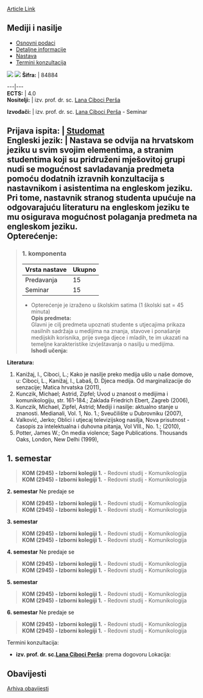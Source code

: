 [Article Link](https://www.fhs.hr/predmet/min)

## Mediji i nasilje
  * [Osnovni podaci](https://www.fhs.hr/predmet/min#v1id-523782_993312_1_0 "Osnovni podaci")
  * [Detaljne informacije](https://www.fhs.hr/predmet/min#v1id-523782_993312_1_1 "Detaljne informacije")
  * [Nastava](https://www.fhs.hr/predmet/min#v1id-523782_993312_1_2 "Nastava")
  * [Termini konzultacija](https://www.fhs.hr/predmet/min#v1id-523782_993312_1_3 "Termini konzultacija")


[![](https://www.fhs.hr/img/flags/gif/hr.gif)](https://www.fhs.hr/predmet/min) [![](https://www.fhs.hr/img/flags/gif/gb.gif)](https://www.fhs.hr/en/course/tmav)
**Šifra:** |  84884  
  
---|---  
**ECTS:** |  4.0   
**Nositelji:** |  izv. prof. dr. sc. [Lana Ciboci Perša](https://www.fhs.hr/djelatnik/lana.ciboci_persa)   
  
**Izvođači:** |  izv. prof. dr. sc. [Lana Ciboci Perša](https://www.fhs.hr/djelatnik/lana.ciboci_persa) - Seminar  
  
**Prijava ispita:** |  [Studomat](http://www.isvu.hr/studomat)  
**Engleski jezik:** |  Nastava se odvija na hrvatskom jeziku u svim svojim elementima, a stranim studentima koji su pridruženi mješovitoj grupi nudi se mogućnost savladavanja predmeta pomoću dodatnih izravnih konzultacija s nastavnikom i asistentima na engleskom jeziku. Pri tome, nastavnik stranog studenta upućuje na odgovarajuću literaturu na engleskom jeziku te mu osigurava mogućnost polaganja predmeta na engleskom jeziku.   
**Opterećenje:**  
---  
> ### 1. komponenta
> | Vrsta nastave | Ukupno  
> ---|---  
> Predavanja | 15  
> Seminar | 15  
> * Opterećenje je izraženo u školskim satima (1 školski sat = 45 minuta)   
**Opis predmeta:**  
> Glavni je cilj predmeta upoznati studente s utjecajima prikaza nasilnih sadržaja u medijima na znanja, stavove i ponašanje medijskih korisnika, prije svega djece i mladih, te im ukazati na temeljne karakteristike izvještavanja o nasilju u medijima.  
**Ishodi učenja:**  

  
**Literatura:**  
  1. Kanižaj, I., Ciboci, L.; Kako je nasilje preko medija ušlo u naše domove, u: Ciboci, L., Kanižaj, I., Labaš, D. Djeca medija. Od marginalizacije do senzacije; Matica hrvatska (2011), 
  2. Kunczik, Michael; Astrid, Zipfel; Uvod u znanost o medijima i komunikologiju, str. 161-184.; Zaklada Friedrich Ebert, Zagreb (2006), 
  3. Kunczik, Michael, Zipfel, Astrid; Mediji i nasilje: aktualno stanje u znanosti. Medianali, Vol. 1, No. 1.; Sveučilište u Dubrovniku (2007), 
  4. Valković, Jerko; Oblici i utjecaj televizijskog nasilja, Nova prisutnost - časopis za intelektualna i duhovna pitanja, Vol VIII., No. 1.; (2010), 
  5. Potter, James W.; On media violence; Sage Publications. Thousands Oaks, London, New Delhi (1999), 

  
**1. semestar**  
---  
> **KOM (2945) - Izborni kolegiji 1.** - Redovni studij - Komunikologija  
>  **KOM (2945) - Izborni kolegiji 1.** - Redovni studij - Komunikologija  
>   
  
**2. semestar** Ne predaje se  
> **KOM (2945) - Izborni kolegiji 1.** - Redovni studij - Komunikologija  
>  **KOM (2945) - Izborni kolegiji 1.** - Redovni studij - Komunikologija  
>   
  
**3. semestar**  
> **KOM (2945) - Izborni kolegiji 1.** - Redovni studij - Komunikologija  
>  **KOM (2945) - Izborni kolegiji 1.** - Redovni studij - Komunikologija  
>   
  
**4. semestar** Ne predaje se  
> **KOM (2945) - Izborni kolegiji 1.** - Redovni studij - Komunikologija  
>  **KOM (2945) - Izborni kolegiji 1.** - Redovni studij - Komunikologija  
>   
  
**5. semestar**  
> **KOM (2945) - Izborni kolegiji 1.** - Redovni studij - Komunikologija  
>  **KOM (2945) - Izborni kolegiji 1.** - Redovni studij - Komunikologija  
>   
  
**6. semestar** Ne predaje se  
> **KOM (2945) - Izborni kolegiji 1.** - Redovni studij - Komunikologija  
>  **KOM (2945) - Izborni kolegiji 1.** - Redovni studij - Komunikologija  
>   
Termini konzultacija: 
  * **izv. prof. dr. sc.[Lana Ciboci Perša](https://www.fhs.hr/djelatnik/lana.ciboci_persa)**: 
prema dogovoru
Lokacija: 


## Obavijesti
[Arhiva obavijesti](https://www.fhs.hr/predmet/min?@=20pk3#news_80479 "Arhiva obavijesti")
